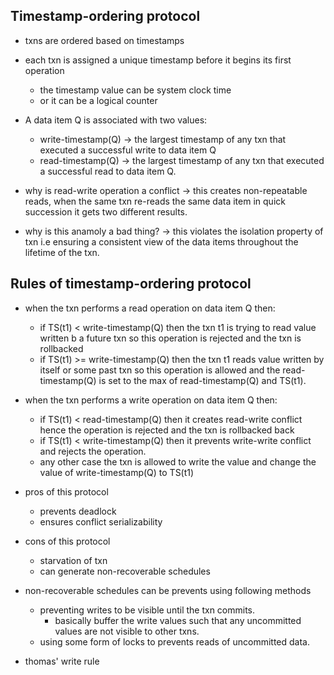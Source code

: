 ## Timestamp-ordering protocol
- txns are ordered based on timestamps
- each txn is assigned a unique timestamp before it begins its first operation
	- the timestamp value can be system clock time 
	- or it can be a logical counter
- A data item Q is associated with two values:
	- write-timestamp(Q) -> the largest timestamp of any txn that executed a successful write to data item Q
	- read-timestamp(Q) -> the largest timestamp of any txn that executed a successful read to data item Q.

- why is read-write operation a conflict -> this creates non-repeatable reads, when the same txn re-reads the same data item in quick succession it gets two different results.
- why is this anamoly a bad thing? -> this violates the isolation property of txn i.e ensuring a consistent view of the data items throughout the lifetime of the txn.

## Rules of timestamp-ordering protocol
- when the txn performs a read operation on data item Q then: 
	- if TS(t1) < write-timestamp(Q) then the txn t1 is trying to read value written b a future txn so this operation is rejected and the txn is rollbacked
	- if TS(t1) >= write-timestamp(Q) then the txn t1 reads value written by itself or some past txn so this operation is allowed and the read-timestamp(Q) is set to the max of read-timestamp(Q) and TS(t1).
- when the txn performs a write operation on data item Q then:
	- if TS(t1) < read-timestamp(Q) then it creates read-write conflict hence the operation is rejected and the txn is rollbacked back
	- if TS(t1) < write-timestamp(Q) then it prevents write-write conflict and rejects the operation.
	- any other case the txn is allowed to write the value and change the value of write-timestamp(Q) to TS(t1)

- pros of this protocol
	- prevents deadlock
	- ensures conflict serializability
- cons of this protocol
	- starvation of txn
	- can generate non-recoverable schedules

- non-recoverable schedules can be prevents using following methods
	- preventing writes to be visible until the txn commits. 
		- basically buffer the write values such that any uncommitted values are not visible to other txns.
	- using some form of locks to prevents reads of uncommitted data. 

- thomas' write rule